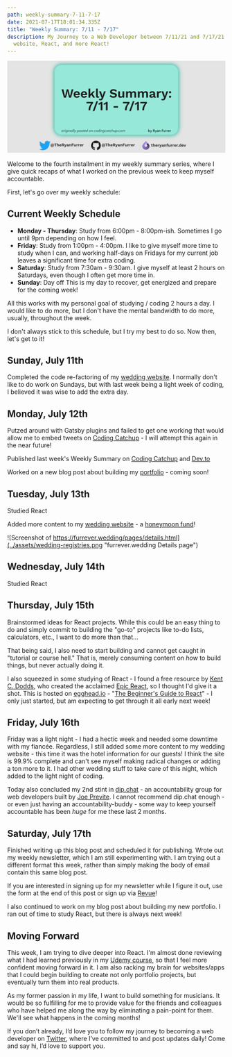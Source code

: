 ```yaml
---
path: weekly-summary-7-11-7-17
date: 2021-07-17T18:01:34.335Z
title: "Weekly Summary: 7/11 - 7/17"
description: My Journey to a Web Developer between 7/11/21 and 7/17/21. Wedding
  website, React, and more React!
---
```

![Weekly Summary: 7/11 - 7/17](../assets/ws-7.11-7.17-cover-img.jpg "Blog Cover Image")

Welcome to the fourth installment in my weekly summary series, where I give quick recaps of what I worked on the previous week to keep myself accountable.

First, let's go over my weekly schedule:

## Current Weekly Schedule

* **Monday - Thursday**: Study from 6:00pm - 8:00pm-ish. Sometimes I go until 9pm depending on how I feel.
* **Friday**: Study from 1:00pm - 4:00pm. I like to give myself more time to study when I can, and working half-days on Fridays for my current job leaves a significant time for extra coding.
* **Saturday**: Study from 7:30am - 9:30am. I give myself at least 2 hours on Saturdays, even though I often get more time in.
* **Sunday**: Day off This is my day to recover, get energized and prepare for the coming week!

All this works with my personal goal of studying / coding 2 hours a day. I would like to do more, but I don't have the mental bandwidth to do more, usually, throughout the week.

I don't always stick to this schedule, but I try my best to do so. Now then, let's get to it!

## Sunday, July 11th

Completed the code re-factoring of my [wedding website](http://furrever.wedding/). I normally don't like to do work on Sundays, but with last week being a light week of coding, I believed it was wise to add the extra day.

## Monday, July 12th

Putzed around with Gatsby plugins and failed to get one working that would allow me to embed tweets on [Coding Catchup](http://codingcatchup.com/) - I will attempt this again in the near future!

Published last week's Weekly Summary on [Coding Catchup](http://codingcatchup.com/) and [Dev.to](http://dev.to/)

Worked on a new blog post about building my [portfolio](http://theryanfurrer.dev/) - coming soon!

## Tuesday, July 13th

Studied React

Added more content to my [wedding website](http://furrever.wedding/) - a [honeymoon fund](https://www.honeyfund.com/)!

![Screenshot of https://furrever.wedding/pages/details.html](../assets/wedding-registries.png "furrever.wedding Details page")

## Wednesday, July 14th

Studied React

## Thursday, July 15th

Brainstormed ideas for React projects. While this could be an easy thing to do and simply commit to building the "go-to" projects like to-do lists, calculators, etc., I want to do more than that...

That being said, I also need to start building and cannot get caught in "tutorial or course hell." That is, merely consuming content on *how* to build things, but never actually doing it.

I also squeezed in some studying of React - I found a free resource by [Kent C. Dodds](https://twitter.com/kentcdodds), who created the acclaimed [Epic React](https://epicreact.dev/), so I thought I'd give it a shot. This is hosted on [egghead.io](http://egghead.io/) - "[The Beginner's Guide to React](https://egghead.io/courses/the-beginner-s-guide-to-react)" - I only just started, but am expecting to get through it all early next week!

## Friday, July 16th

Friday was a light night - I had a hectic week and needed some downtime with my fiancée. Regardless, I still added some more content to my wedding website - this time it was the hotel information for our guests! I think the site is 99.9% complete and can't see myself making radical changes or adding a ton more to it. I had other wedding stuff to take care of this night, which added to the light night of coding.

Today also concluded my 2nd stint in [dip.chat](http://dip.chat/) - an accountability group for web developers built by [Joe Previte](https://twitter.com/jsjoeio/status/1416054213809901568?s=20). I cannot recommend dip.chat enough - or even just having an accountability-buddy - some way to keep yourself accountable has been *huge* for me these last 2 months.

## Saturday, July 17th

Finished writing up this blog post and scheduled it for publishing. Wrote out my weekly newsletter, which I am still experimenting with. I am trying out a different format this week, rather than simply making the body of email contain this same blog post. 

If you are interested in signing up for my newsletter while I figure it out, use the form at the end of this post or sign up via [Revue](https://www.getrevue.co/profile/theryanfurrer)!

I also continued to work on my blog post about building my new portfolio. I ran out of time to study React, but there is always next week!

## Moving Forward

This week, I am trying to dive deeper into React. I'm almost done reviewing what I had learned previously in my [Udemy course](https://www.udemy.com/course/react-redux/), so that I feel more confident moving forward in it. I am also racking my brain for websites/apps that I could begin building to create not only portfolio projects, but eventually turn them into real products.

As my former passion in my life, I want to build something for musicians. It would be so fulfilling for me to provide value for the friends and colleagues who have helped me along the way by eliminating a pain-point for them. We'll see what happens in the coming months!

If you don’t already, I’d love you to follow my journey to becoming a web developer on [Twitter](https://twitter.com/TheRyanFurrer), where I’ve committed to and post updates daily! Come and say hi, I’d love to support you.